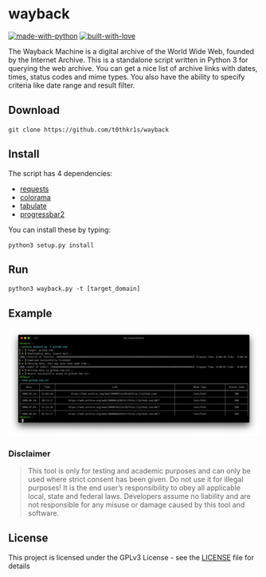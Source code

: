 # wayback

[![made-with-python](http://forthebadge.com/images/badges/made-with-python.svg)](https://www.python.org/)
[![built-with-love](http://forthebadge.com/images/badges/built-with-love.svg)](https://gitHub.com/t0thkr1s/)

The Wayback Machine is a digital archive of the World Wide Web, founded by the Internet Archive.
This is a standalone script written in Python 3 for querying the web archive.
You can get a nice list of archive links with dates, times, status codes and mime types.
You also have the ability to specify criteria like date range and result filter.

## Download

```
git clone https://github.com/t0thkr1s/wayback
```

## Install

The script has 4 dependencies:

*   [requests](https://pypi.org/project/requests/)
*   [colorama](https://pypi.org/project/colorama/)
*   [tabulate](https://pypi.org/project/tabulate/)
*   [progressbar2](https://pypi.org/project/progressbar2/)

You can install these by typing:

```
python3 setup.py install
```

## Run

```
python3 wayback.py -t [target_domain]
```

## Example

![Github Example](screenshots/github_example.png)

### Disclaimer

> This tool is only for testing and academic purposes and can only be used where strict consent has been given. Do not use it for illegal purposes! It is the end user’s responsibility to obey all applicable local, state and federal laws. Developers assume no liability and are not responsible for any misuse or damage caused by this tool and software.

## License

This project is licensed under the GPLv3 License - see the [LICENSE](LICENSE) file for details
